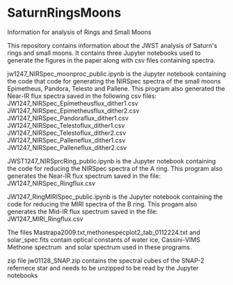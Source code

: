 # SaturnRingsMoons
Information for analysis of Rings and Small Moons

This repository contains information about the JWST analysis of Saturn's rings and small moons. It contains three Jupyter notebooks used to generate the figures in the paper along with csv files containing spectra.

jw1247_NIRSpec_moonproc_public.ipynb is the Jupyter notebook containing the code that code for generating the NIRSpec spectra of the small moons Epimetheus, Pandora, Telesto and Pallene. This program also generated the Near-IR flux spectra saved in the following csv files: JW1247_NIRSpec_Epimetheusflux_dither1.csv JW1247_NIRSpec_Epimetheusflux_dither2.csv JW1247_NIRSpec_Pandoraflux_dither1.csv JW1247_NIRSpec_Telestoflux_dither1.csv JW1247_NIRSpec_Telestoflux_dither2.csv JW1247_NIRSpec_Palleneflux_dither1.csv JW1247_NIRSpec_Palleneflux_dither2.csv

JWST1247_NIRSprcRing_public.ipynb is the Jupyter notebook containing the code for reducing the NIRSpec spectra of the A ring. This program also generates the Near-IR flux spectrum saved in the file: JW1247_NIRSpec_Ringflux.csv

JW1247_RingMIRISpec_public.ipynb is the Jupyter notebook containing the code for reducing the MIRI spectra of the B ring. This progam also generates the Mid-IR flux spectrum saved in the file: JW1247_MIRI_Ringflux.csv

The files Mastrapa2009.txt,methonespecplot2_tab_0112224.txt and solar_spec.fits contain optical constants of water ice, Cassini-VIMS Methone spectrum  and solar spectrum used in these programs.

zip file jw01128_SNAP.zip contains the spectral cubes of the SNAP-2 refernece star and needs to be unzipped to be read by the Jupyter notebooks

